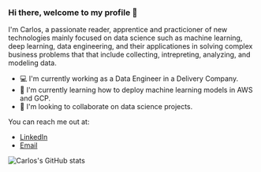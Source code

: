 ### Hi there, welcome to my profile 👋

I'm Carlos, a passionate reader, apprentice and practicioner of new technologies mainly focused on data science such as machine learning, deep learning, data engineering, and their applicationes in solving complex business problems that that include collecting, intrepreting, analyzing, and modeling data.

- 💻 I'm currently working as a Data Engineer in a Delivery Company. 
- 🌱 I'm currently learning how to deploy machine learning models in AWS and GCP.
- 👯 I'm looking to collaborate on data science projects.

You can reach me out at:
-  [LinkedIn](https://www.linkedin.com/in/carlosnoelopezmejia/)
-  [Email](mailto:carloslmescom@gmail.com)

![Carlos's GitHub stats](https://github-readme-stats.vercel.app/api?username=carloslme&show_icons=true&theme=prussian)

<!--
**carloslme/carloslme** is a ✨ _special_ ✨ repository because its `README.md` (this file) appears on your GitHub profile.

Here are some ideas to get you started:

- 🔭 I’m currently working on ...
- 🌱 I’m currently learning ...
- 👯 I’m looking to collaborate on ...
- 🤔 I’m looking for help with ...
- 💬 Ask me about ...
- 📫 How to reach me: ...
- 😄 Pronouns: ...
- ⚡ Fun fact: ...
-->
